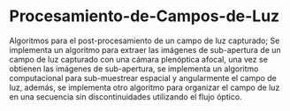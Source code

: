 # Procesamiento-de-Campos-de-Luz
Algoritmos para el post-procesamiento de un campo de luz capturado; Se implementa un algoritmo para extraer las imágenes de sub-apertura de un campo de luz capturado con una cámara plenóptica afocal, una vez se obtienen las imágenes de sub-apertura, se implementa un algoritmo computacional para sub-muestrear espacial y angularmente el campo de luz, además, se implementa otro algoritmo para organizar el campo de luz en una secuencia sin discontinuidades utilizando el flujo óptico.
